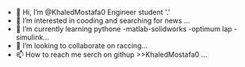 - 👋 Hi, I’m @KhaledMostafa0 Engineer student '.'
- 👀 I’m interested in  cooding and searching for news ...
- 🌱 I’m currently learning pythone -matlab-solidworks -optimum lap  -simulink...
- 💞️ I’m looking to collaborate on raccing...
- 📫 How to reach me serch on githup >>KhaledMostafa0 ...

<!---
KhaledMostafa0/KhaledMostafa0 is a ✨ special ✨ repository because its `README.md` (this file) appears on your GitHub profile.
You can click the Preview link to take a look at your changes.
--->
